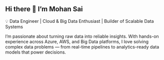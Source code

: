 ## Hi there 👋 I’m Mohan Sai

💡 Data Engineer | Cloud & Big Data Enthusiast | Builder of Scalable Data Systems

I’m passionate about turning raw data into reliable insights.
With hands-on experience across Azure, AWS, and Big Data platforms, I love solving complex data problems — from real-time pipelines to analytics-ready data models that power decisions.

